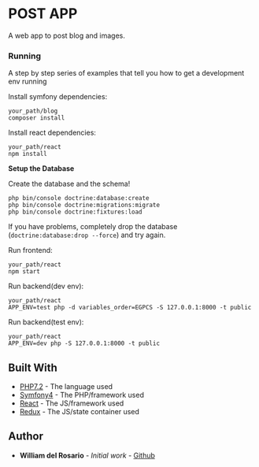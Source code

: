 # POST APP

A web app to post blog and images.

### Running

A step by step series of examples that tell you how to get a development env running

Install symfony dependencies:
```
your_path/blog
composer install
```
Install react dependencies:

```
your_path/react
npm install
```

**Setup the Database**

Create the database and the
schema!
```
php bin/console doctrine:database:create
php bin/console doctrine:migrations:migrate
php bin/console doctrine:fixtures:load
```
If you have problems, completely drop the
database (`doctrine:database:drop --force`) and try again.

Run frontend:

```
your_path/react
npm start
```
Run backend(dev env):

```
your_path/react
APP_ENV=test php -d variables_order=EGPCS -S 127.0.0.1:8000 -t public
```
Run backend(test env):
```
your_path/react
APP_ENV=dev php -S 127.0.0.1:8000 -t public
```

## Built With

* [PHP7.2](http://php.net/manual/en/migration70.new-features.php) - The language used
* [Symfony4](https://symfony.com/4) - The PHP/framework used
* [React](https://reactjs.org) - The JS/framework used
* [Redux](https://redux.js.org) - The JS/state container used



## Author

* **William del Rosario** - *Initial work* - [Github](https://github.com/william251082)
